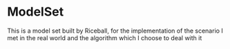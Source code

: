 # ModelSet
This is a model set built by Riceball, for the implementation of the scenario I met in the real world and the algorithm which I choose to deal with it
